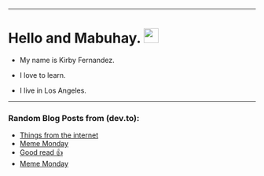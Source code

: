 
<img src="https://komarev.com/ghpvc/?username=kirbygit&style=flat-square&color=blue" alt=""/>

---
<h1>
  Hello and Mabuhay.
  <img src="https://media.giphy.com/media/hvRJCLFzcasrR4ia7z/giphy.gif" width="30px"/>
</h1>

- My name is Kirby Fernandez.

- I love to learn.

- I live in Los Angeles.

---

### Random Blog Posts from (dev.to):
<!-- BLOG-POST-LIST:START -->
- [Things from the internet](https://dev.to/ben/things-from-the-internet-8bk)
- [Meme Monday](https://dev.to/ben/meme-monday-1l21)
- [Good read 👍](https://dev.to/ben/good-read-6hb)
- [Meme Monday](https://dev.to/ben/meme-monday-3nmp)
<!-- BLOG-POST-LIST:END -->
